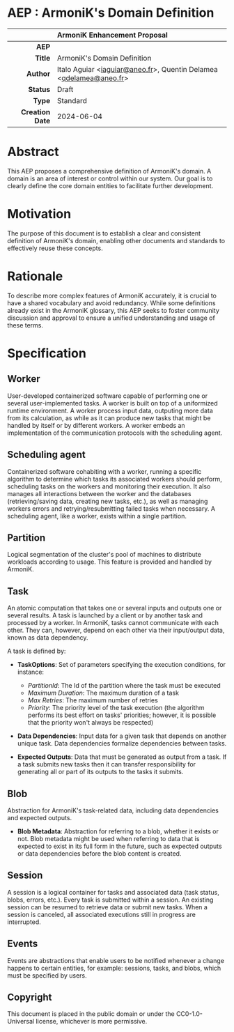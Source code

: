 # AEP : ArmoniK's Domain Definition

|                   |ArmoniK Enhancement Proposal|
---:                |:---
**AEP**             | 
**Title**           | ArmoniK's Domain Definition
**Author**          | Italo Aguiar <<iaguiar@aneo.fr>>, Quentin Delamea <<qdelamea@aneo.fr>>
**Status**          | Draft
**Type**            | Standard
**Creation Date**   | 2024-06-04

# Abstract

This AEP proposes a comprehensive definition of ArmoniK's domain. A domain is an area of interest or control within our system. Our goal is to clearly define the core domain entities to facilitate further development.

# Motivation

The purpose of this document is to establish a clear and consistent definition of ArmoniK's domain, enabling other documents and standards to effectively reuse these concepts.

# Rationale

To describe more complex features of ArmoniK accurately, it is crucial to have a shared vocabulary and avoid redundancy. While some definitions already exist in the ArmoniK glossary, this AEP seeks to foster community discussion and approval to ensure a unified understanding and usage of these terms.

# Specification

## Worker

User-developed containerized software capable of performing one or several user-implemented tasks. A worker is built on top of a uniformized runtime environment. A worker process input data, outputing more data from its calculation, as while as it can produce new tasks that might be handled by itself or by different workers. A worker embeds an implementation of the communication protocols with the scheduling agent.

## Scheduling agent

Containerized software cohabiting with a worker, running a specific algorithm to determine which tasks its associated workers should perform, scheduling tasks on the workers and monitoring their execution. It also manages all interactions between the worker and the databases (retrieving/saving data, creating new tasks, etc.), as well as managing workers errors and retrying/resubmitting failed tasks when necessary. A scheduling agent, like a worker, exists within a single partition.

## Partition

Logical segmentation of the cluster's pool of machines to distribute workloads according to usage. This feature is provided and handled by ArmoniK.

## Task

An atomic computation that takes one or several inputs and outputs one or several results. A task is launched by a client or by another task and processed by a worker. In ArmoniK, tasks cannot communicate with each other. They can, however, depend on each other via their input/output data, known as data dependency. 

A task is defined by:

- **TaskOptions**: Set of parameters specifying the execution conditions, for instance:
    - *PartitionId*: The Id of the partition where the task must be executed
    - *Maximum Duration*: The maximum duration of a task
    - *Max Retries*: The maximum number of retries 
    - *Priority*: The priority level of the task execution (the algorithm performs its best effort on tasks' priorities; however, it is possible that the priority won't always be respected)

- **Data Dependencies**: Input data for a given task that depends on another unique task. Data dependencies formalize dependencies between tasks.

- **Expected Outputs**: Data that must be generated as output from a task. If a task submits new tasks then it can transfer responsibility for generating all or part of its outputs to the tasks it submits.

## Blob 

Abstraction for ArmoniK's task-related data, including data dependencies and expected outputs. 

- **Blob Metadata**: Abstraction for referring to a blob, whether it exists or not. Blob metadata might be used when referring to data that is expected to exist in its full form in the future, such as expected outputs or data dependencies before the blob content is created.

## Session

A session is a logical container for tasks and associated data (task status, blobs, errors, etc.). Every task is submitted within a session. An existing session can be resumed to retrieve data or submit new tasks. When a session is canceled, all associated executions still in progress are interrupted.

## Events

Events are abstractions that enable users to be notified whenever a change happens to certain entities, for example: sessions, tasks, and blobs, which must be specified by users.

## Copyright

This document is placed in the public domain or under the CC0-1.0-Universal license, whichever is more permissive.